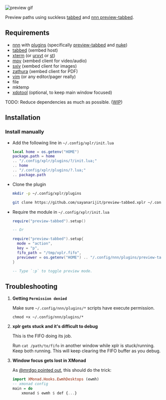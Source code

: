 ![preview gif](https://user-images.githubusercontent.com/11632726/120893313-40a1af80-c630-11eb-800d-815ca3aadb5c.gif)

Preview paths using suckless [tabbed](https://tools.suckless.org/tabbed/) and
[nnn preview-tabbed](https://github.com/jarun/nnn/blob/master/plugins/preview-tabbed).

## Requirements

- [nnn](https://github.com/jarun/nnn) with
  [plugins](https://github.com/jarun/nnn/tree/master/plugins#nnn-plugins)
  (specifically [preview-tabbed](https://github.com/jarun/nnn/blob/master/plugins/preview-tabbed)
  and
  [nuke](https://github.com/jarun/nnn/blob/master/plugins/nuke))
- [tabbed](https://tools.suckless.org/tabbed) (xembed host)
- [xterm](https://invisible-island.net/xterm/) (or [urxvt](https://software.schmorp.de/pkg/rxvt-unicode.html) or [st](https://st.suckless.org/))
- [mpv](https://mpv.io) (xembed client for video/audio)
- [sxiv](https://github.com/muennich/sxiv) (xembed client for images)
- [zathura](https://pwmt.org/projects/zathura) (xembed client for PDF)
- [vim](https://www.vim.org) (or any editor/pager really)
- file
- mktemp
- [xdotool](https://github.com/jordansissel/xdotool) (optional, to keep main window focused)

TODO: Reduce dependencies as much as possible. ([WIP](https://github.com/sayanarijit/previuwu))

## Installation

### Install manually

- Add the following line in `~/.config/xplr/init.lua`

  ```lua
  local home = os.getenv("HOME")
  package.path = home
  .. "/.config/xplr/plugins/?/init.lua;"
  .. home
  .. "/.config/xplr/plugins/?.lua;"
  .. package.path
  ```

- Clone the plugin

  ```bash
  mkdir -p ~/.config/xplr/plugins

  git clone https://github.com/sayanarijit/preview-tabbed.xplr ~/.config/xplr/plugins/preview-tabbed
  ```

- Require the module in `~/.config/xplr/init.lua`

  ```lua
  require("preview-tabbed").setup()

  -- Or

  require("preview-tabbed").setup{
    mode = "action",
    key = "p",
    fifo_path = "/tmp/xplr.fifo",
    previewer = os.getenv("HOME") .. "/.config/nnn/plugins/preview-tabbed",
  }

  -- Type `:p` to toggle preview mode.
  ```

## Troubleshooting

1. **Getting `Permission denied`**

   Make sure `~/.config/nnn/plugins/*` scripts have execute permission.

   ```
   chmod +x ~/.config/nnn/plugins/*
   ```

2. **xplr gets stuck and it's difficult to debug**

   This is the FIFO doing its job.

   Run `cat /path/to/fifo` in another window while xplr is stuck/running. Keep
   both running. This will keep clearing the FIFO buffer as you debug.

3. **Window focus gets lost in XMonad**

   As [@mrdgo pointed out](https://github.com/sayanarijit/xplr/issues/258#issuecomment-860037317), this should do the trick:

   ```haskell
   import XMonad.Hooks.EwmhDesktops (ewmh)
   -- xmonad config
   main = do
       xmonad $ ewmh $ def {...}
   ```
